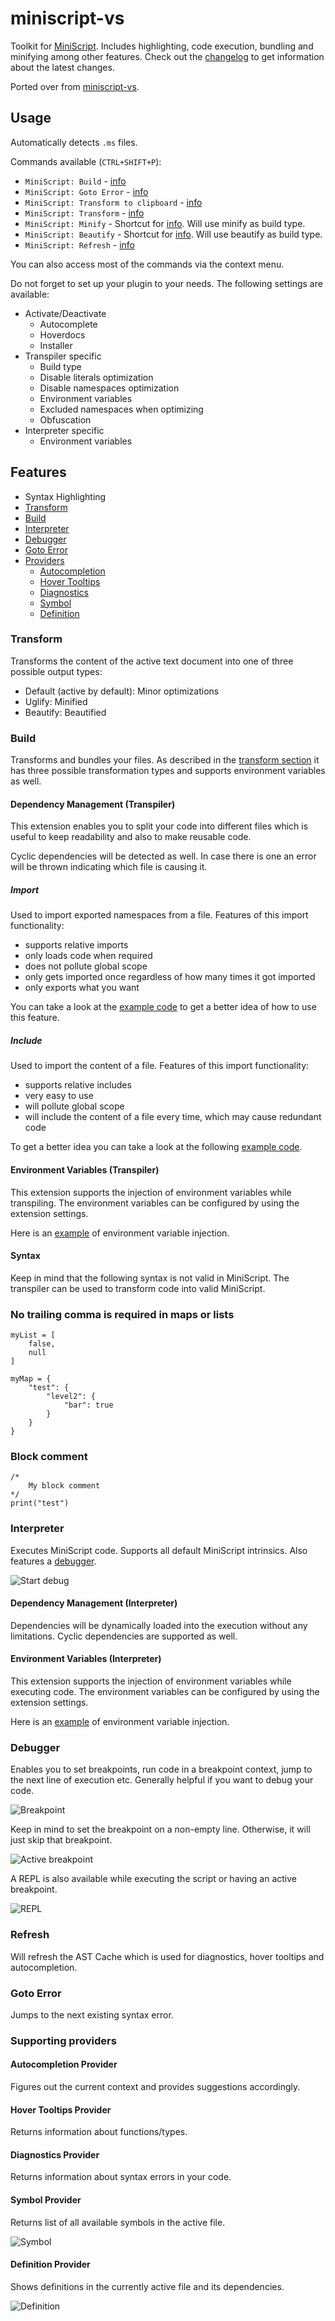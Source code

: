 # miniscript-vs

Toolkit for [MiniScript](https://miniscript.org/). Includes highlighting, code execution, bundling and minifying among other features. Check out the [changelog](https://github.com/ayecue/miniscript-vs/blob/main/CHANGELOG.md) to get information about the latest changes.

Ported over from [miniscript-vs](https://github.com/ayecue/miniscript-vs).

## Usage

Automatically detects `.ms` files.

Commands available (`CTRL+SHIFT+P`):
- `MiniScript: Build` - [info](#build)
- `MiniScript: Goto Error` - [info](#goto-error)
- `MiniScript: Transform to clipboard` - [info](#transform)
- `MiniScript: Transform` - [info](#transform)
- `MiniScript: Minify` - Shortcut for [info](#transform). Will use minify as build type.
- `MiniScript: Beautify` - Shortcut for [info](#transform). Will use beautify as build type.
- `MiniScript: Refresh` - [info](#refresh)

You can also access most of the commands via the context menu.

Do not forget to set up your plugin to your needs. The following settings are available:

- Activate/Deactivate
    - Autocomplete
    - Hoverdocs
    - Installer
- Transpiler specific
    - Build type
    - Disable literals optimization
    - Disable namespaces optimization
    - Environment variables
    - Excluded namespaces when optimizing
    - Obfuscation
- Interpreter specific
    - Environment variables

## Features

- Syntax Highlighting
- [Transform](#transform)
- [Build](#build)
- [Interpreter](#interpreter)
- [Debugger](#debugger)
- [Goto Error](#goto-error)
- [Providers](#supporting-providers)
    - [Autocompletion](#autocompletion-provider)
    - [Hover Tooltips](#hover-tooltips-provider)
    - [Diagnostics](#diagnostics-provider)
    - [Symbol](#symbol-provider)
    - [Definition](#definition-provider)

### Transform

Transforms the content of the active text document into one of three possible output types:
- Default (active by default): Minor optimizations
- Uglify: Minified
- Beautify: Beautified

### Build

Transforms and bundles your files. As described in the [transform section](#transform) it has three possible transformation types and supports environment variables as well.

#### Dependency Management (Transpiler)

This extension enables you to split your code into different files which is useful to keep readability and also to make reusable code.

Cyclic dependencies will be detected as well. In case there is one an error will be thrown indicating which file is causing it.

##### Import

Used to import exported namespaces from a file. Features of this import functionality:
- supports relative imports
- only loads code when required
- does not pollute global scope
- only gets imported once regardless of how many times it got imported
- only exports what you want

You can take a look at the [example code](/example/import) to get a better idea of how to use this feature.

##### Include

Used to import the content of a file. Features of this import functionality:
- supports relative includes
- very easy to use
- will pollute global scope
- will include the content of a file every time, which may cause redundant code

To get a better idea you can take a look at the following [example code](/example/include).

#### Environment Variables (Transpiler)

This extension supports the injection of environment variables while transpiling. The environment variables can be configured by using the extension settings.

Here is an [example](/example/environment-variables) of environment variable injection.

#### Syntax

Keep in mind that the following syntax is not valid in MiniScript. The transpiler can be used to transform code into valid MiniScript.

### No trailing comma is required in maps or lists
```
myList = [
	false,
	null
]

myMap = {
	"test": {
		"level2": {
			"bar": true
		}
	}
}
```

### Block comment
```
/*
	My block comment
*/
print("test")
```

### Interpreter

Executes MiniScript code. Supports all default MiniScript intrinsics. Also features a [debugger](#debugger).

![Start debug](https://github.com/ayecue/miniscript-vs/blob/main/assets/start-debug.png?raw=true "Start debug")

#### Dependency Management (Interpreter)

Dependencies will be dynamically loaded into the execution without any limitations. Cyclic dependencies are supported as well.

#### Environment Variables (Interpreter)

This extension supports the injection of environment variables while executing code. The environment variables can be configured by using the extension settings.

Here is an [example](/example/environment-variables) of environment variable injection.

### Debugger

Enables you to set breakpoints, run code in a breakpoint context, jump to the next line of execution etc. Generally helpful if you want to debug your code.

![Breakpoint](https://github.com/ayecue/miniscript-vs/blob/main/assets/breakpoint.png?raw=true "Breakpoint")

Keep in mind to set the breakpoint on a non-empty line. Otherwise, it will just skip that breakpoint.

![Active breakpoint](https://github.com/ayecue/miniscript-vs/blob/main/assets/active-breakpoint.png?raw=true "Active breakpoint")

A REPL is also available while executing the script or having an active breakpoint.

![REPL](https://github.com/ayecue/miniscript-vs/blob/main/assets/repl.png?raw=true "REPL")

### Refresh

Will refresh the AST Cache which is used for diagnostics, hover tooltips and autocompletion.

### Goto Error

Jumps to the next existing syntax error.

### Supporting providers

#### Autocompletion Provider

Figures out the current context and provides suggestions accordingly.

#### Hover Tooltips Provider

Returns information about functions/types.

#### Diagnostics Provider

Returns information about syntax errors in your code.

#### Symbol Provider

Returns list of all available symbols in the active file.

![Symbol](https://github.com/ayecue/miniscript-vs/blob/main/assets/symbols.png?raw=true "Symbol")

#### Definition Provider

Shows definitions in the currently active file and its dependencies.

![Definition](https://github.com/ayecue/miniscript-vs/blob/main/assets/definition-provider.png?raw=true "Definition")